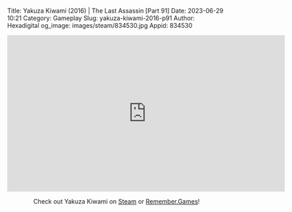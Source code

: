 Title: Yakuza Kiwami (2016) | The Last Assassin [Part 91]
Date: 2023-06-29 10:21
Category: Gameplay
Slug: yakuza-kiwami-2016-p91
Author: Hexadigital
og_image: images/steam/834530.jpg
Appid: 834530

<center><iframe src="https://www.youtube.com/embed/6t7PvxwHWnU?feature=oembed" allow="accelerometer; autoplay; encrypted-media; gyroscope; picture-in-picture" width="640" height="360" frameborder="0"></iframe>

Check out Yakuza Kiwami on [Steam](https://store.steampowered.com/app/834530/?curator_clanid=34633900) or [Remember.Games](https://remember.games/game/342/)!</center>